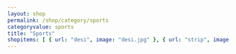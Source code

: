 ```yaml
---
layout: shop
permalink: /shop/category/sports
categoryvalue: sports
title: "Sports"
shopitems: [ { url: "desi", image: "desi.jpg" }, { url: "strip", image: "strip.jpg"} ]
---
```

